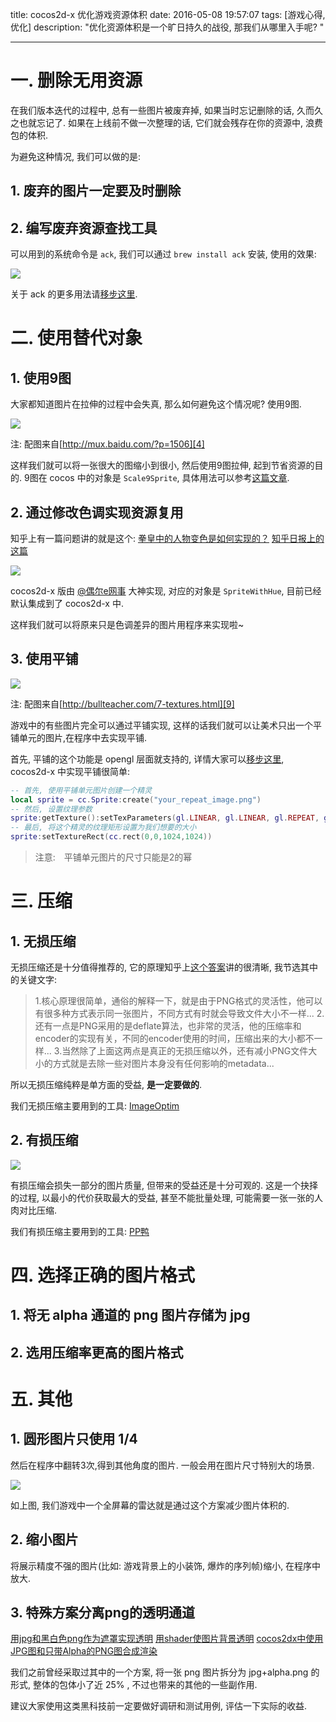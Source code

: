 title: cocos2d-x 优化游戏资源体积
date: 2016-05-08 19:57:07
tags: [游戏心得, 优化]
description: "优化资源体积是一个旷日持久的战役, 那我们从哪里入手呢? "

---


# 一. 删除无用资源

在我们版本迭代的过程中, 总有一些图片被废弃掉, 如果当时忘记删除的话, 久而久之也就忘记了. 如果在上线前不做一次整理的话, 它们就会残存在你的资源中, 浪费包的体积.

为避免这种情况, 我们可以做的是:

## 1. 废弃的图片一定要及时删除
## 2. 编写废弃资源查找工具

可以用到的系统命令是 `ack`, 我们可以通过 `brew install ack` 安装, 使用的效果:

![][1]

关于 ack 的更多用法请[移步这里][2].

# 二. 使用替代对象

## 1. 使用9图

大家都知道图片在拉伸的过程中会失真, 那么如何避免这个情况呢? 使用9图. 

![][3]

注: 配图来自[http://mux.baidu.com/?p=1506][4]

这样我们就可以将一张很大的图缩小到很小, 然后使用9图拉伸, 起到节省资源的目的. 9图在 cocos 中的对象是 `Scale9Sprite`, 具体用法可以参考[这篇文章][5].

## 2. 通过修改色调实现资源复用

知乎上有一篇问题讲的就是这个:
[拳皇中的人物变色是如何实现的？][19]
[知乎日报上的这篇][18]

![][6]

cocos2d-x 版由 [@偶尔e网事][7] 大神实现, 对应的对象是 `SpriteWithHue`, 目前已经默认集成到了 cocos2d-x 中.

这样我们就可以将原来只是色调差异的图片用程序来实现啦~

## 3. 使用平铺

![][8]

注: 配图来自[http://bullteacher.com/7-textures.html][9]

游戏中的有些图片完全可以通过平铺实现, 这样的话我们就可以让美术只出一个平铺单元的图片,在程序中去实现平铺.

首先, 平铺的这个功能是 opengl 层面就支持的, 详情大家可以[移步这里][9], cocos2d-x 中实现平铺很简单:

```lua
-- 首先, 使用平铺单元图片创建一个精灵
local sprite = cc.Sprite:create("your_repeat_image.png")
-- 然后, 设置纹理参数
sprite:getTexture():setTexParameters(gl.LINEAR, gl.LINEAR, gl.REPEAT, gl.REPEAT)
-- 最后, 将这个精灵的纹理矩形设置为我们想要的大小
sprite:setTextureRect(cc.rect(0,0,1024,1024))
```

> 注意:　平铺单元图片的尺寸只能是2的幂


# 三. 压缩

## 1. 无损压缩

无损压缩还是十分值得推荐的, 它的原理知乎上[这个答案][10]讲的很清晰, 我节选其中的关键文字:
> 1.核心原理很简单，通俗的解释一下，就是由于PNG格式的灵活性，他可以有很多种方式表示同一张图片，不同方式有时就会导致文件大小不一样...
> 2.还有一点是PNG采用的是deflate算法，也非常的灵活，他的压缩率和encoder的实现有关，不同的encoder使用的时间，压缩出来的大小都不一样...
> 3.当然除了上面这两点是真正的无损压缩以外，还有减小PNG文件大小的方式就是去除一些对图片本身没有任何影响的metadata...

所以无损压缩纯粹是单方面的受益, **是一定要做的**.

我们无损压缩主要用到的工具: [ImageOptim][11]

## 2. 有损压缩

![][12]

有损压缩会损失一部分的图片质量, 但带来的受益还是十分可观的. 这是一个抉择的过程, 以最小的代价获取最大的受益, 甚至不能批量处理, 可能需要一张一张的人肉对比压缩.

我们有损压缩主要用到的工具: [PP鸭][13]


# 四. 选择正确的图片格式

## 1. 将无 alpha 通道的 png 图片存储为 jpg
## 2. 选用压缩率更高的图片格式

# 五. 其他

## 1. 圆形图片只使用 1/4

然后在程序中翻转3次,得到其他角度的图片. 一般会用在图片尺寸特别大的场景. 

![][14]

如上图, 我们游戏中一个全屏幕的雷达就是通过这个方案减少图片体积的.

## 2. 缩小图片

将展示精度不强的图片(比如: 游戏背景上的小装饰, 爆炸的序列帧)缩小, 在程序中放大. 

## 3. 特殊方案分离png的透明通道

[用jpg和黑白色png作为遮罩实现透明][15]
[用shader使图片背景透明][16]
[cocos2dx中使用JPG图和只带Alpha的PNG图合成渲染][17]

我们之前曾经采取过其中的一个方案, 将一张 png 图片拆分为 jpg+alpha.png 的形式, 整体的包体小了近 25% , 不过也带来的其他的一些副作用.

建议大家使用这类黑科技前一定要做好调研和测试用例, 评估一下实际的收益.

[1]: http://ww2.sinaimg.cn/large/7f870d23gw1f3upxy29uej20iy083gna.jpg
[2]: http://beyondgrep.com/documentation/
[3]: http://ww2.sinaimg.cn/large/7f870d23gw1f3uqafyaevj206t04mjrj.jpg
[4]: http://mux.baidu.com/?p=1506
[5]: http://shahdza.blog.51cto.com/2410787/1543284
[6]: http://ww4.sinaimg.cn/large/7f870d23gw1f3uqjn3tz0j20ig08at9r.jpg
[7]: https://fusijie.github.io/2015/05/27/sprite-with-hue/
[8]: http://ww4.sinaimg.cn/large/7f870d23gw1f3ur1pd7j5j20m8069tbd.jpg
[9]: http://bullteacher.com/7-textures.html
[10]: https://www.zhihu.com/question/23752454
[11]: https://imageoptim.com/mac
[12]: http://ww1.sinaimg.cn/large/7f870d23gw1f3uvav83k9j20g707fabp.jpg
[13]: http://ppduck.com/
[14]: http://ww4.sinaimg.cn/large/7f870d23gw1f3uvnfb31aj20hd09v74p.jpg
[15]: http://www.cocoachina.com/bbs/read.php?tid-201144.html
[16]: http://blog.csdn.net/dawn_moon/article/details/8631783
[17]: http://www.cnblogs.com/elang/p/4104452.html
[18]: http://daily.zhihu.com/story/4797855
[19]: https://www.zhihu.com/question/31133351